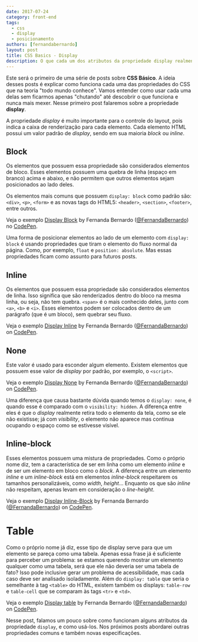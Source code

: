 ```yaml
---
date: 2017-07-24
category: front-end
tags:
  - css
  - display
  - posicionamento
authors: [fernandabernardo]
layout: post
title: CSS Basics - Display
description: O que cada um dos atributos da propriedade display realmente significa? O objetivo deste post é abordar qual é o melhor uso para cada um deles, e quais são as mudanças de layout causadas por cada possível valor.
---
```


Este será o primeiro de uma série de posts sobre **CSS Básico**. A ideia desses posts é explicar como funciona cada uma das propriedades do CSS que na teoria "todo mundo conhece". Vamos entender como usar cada uma delas sem ficarmos apenas "chutando" até descobrir o que funciona e nunca mais mexer. Nesse primeiro post falaremos sobre a propriedade **display**.

A propriedade *display* é muito importante para o controle do layout, pois indica a caixa de renderização para cada elemento. Cada elemento HTML possui um valor padrão de *display*, sendo em sua maioria *block* ou *inline*.

## Block

Os elementos que possuem essa propriedade são considerados elementos de bloco. Esses elementos possuem uma quebra de linha (espaço em branco) acima e abaixo, e não permitem que outros elementos sejam posicionados ao lado deles.

Os elementos mais comuns que possuem `display: block` como padrão são: `<div>`, `<p>`, `<form>` e as novas tags do HTML5: `<header>`, `<section>`, `<footer>`, entre outros.

<p data-height="300" data-theme-id="23784" data-slug-hash="egmXBo" data-default-tab="css,result" data-user="FernandaBernardo" data-embed-version="2" data-pen-title="Display Block" class="codepen">Veja o exemplo <a href="http://codepen.io/FernandaBernardo/pen/egmXBo/">Display Block</a> by Fernanda Bernardo (<a href="http://codepen.io/FernandaBernardo">@FernandaBernardo</a>) no <a href="http://codepen.io">CodePen</a>.</p>
<script async src="https://production-assets.codepen.io/assets/embed/ei.js"></script>

Uma forma de posicionar elementos ao lado de um elemento com `display: block` é usando propriedades que tiram o elemento do fluxo normal da página. Como, por exemplo, `float` e `position: absolute`. Mas essas propriedades ficam como assunto para futuros posts.

## Inline

Os elementos que possuem essa propriedade são considerados elementos de linha. Isso significa que são renderizados dentro do bloco na mesma linha, ou seja, não tem quebra. `<span>` é o mais conhecido deles, junto com `<a>`, `<b>` e `<i>`. Esses elementos podem ser colocados dentro de um parágrafo (que é um bloco), sem quebrar seu fluxo.

<p data-height="300" data-theme-id="23784" data-slug-hash="WRbmOK" data-default-tab="html,result" data-user="FernandaBernardo" data-embed-version="2" data-pen-title="Display Inline" class="codepen">Veja o exemplo <a href="http://codepen.io/FernandaBernardo/pen/WRbmOK/">Display Inline</a> by Fernanda Bernardo (<a href="http://codepen.io/FernandaBernardo">@FernandaBernardo</a>) on <a href="http://codepen.io">CodePen</a>.</p>
<script async src="https://production-assets.codepen.io/assets/embed/ei.js"></script>

## None

Este valor é usado para esconder algum elemento. Existem elementos que possuem esse valor de *display* por padrão, por exemplo, o `<script>`.

<p data-height="300" data-theme-id="23784" data-slug-hash="ygywPw" data-default-tab="html,result" data-user="FernandaBernardo" data-embed-version="2" data-pen-title="Display None" class="codepen">Veja o exemplo <a href="http://codepen.io/FernandaBernardo/pen/ygywPw/">Display None</a> by Fernanda Bernardo (<a href="http://codepen.io/FernandaBernardo">@FernandaBernardo</a>) on <a href="http://codepen.io">CodePen</a>.</p>
<script async src="https://production-assets.codepen.io/assets/embed/ei.js"></script>

Uma diferença que causa bastante dúvida quando temos o `display: none`, é quando esse é comparado com o `visibility: hidden`. A diferença entre eles é que o *display* realmente retira todo o elemento da tela, como se ele não existisse; já com *visibility*, o elemento não aparece mas continua ocupando o espaço como se estivesse visível.

## Inline-block

Esses elementos possuem uma mistura de propriedades. Como o próprio nome diz, tem a característica de ser em linha como um elemento *inline* e de ser um elemento em bloco como o *block*. A diferença entre um elemento *inline* e um *inline-block* está em elementos *inline-block* respeitarem os tamanhos personalizáveis, como *width*, *height*… Enquanto os que são *inline* não respeitam, apenas levam em consideração o *line-height*.

<p data-height="300" data-theme-id="23784" data-slug-hash="GrgeQM" data-default-tab="css,result" data-user="FernandaBernardo" data-embed-version="2" data-pen-title="Display Inline-Block" class="codepen">Veja o exemplo <a href="http://codepen.io/FernandaBernardo/pen/GrgeQM/">Display Inline-Block</a> by Fernanda Bernardo (<a href="http://codepen.io/FernandaBernardo">@FernandaBernardo</a>) on <a href="http://codepen.io">CodePen</a>.</p>
<script async src="https://production-assets.codepen.io/assets/embed/ei.js"></script>

# Table

Como o próprio nome já diz, esse tipo de display serve para que um elemento se pareça como uma tabela. Apenas essa frase já é suficiente para perceber um problema: se estamos querendo mostrar um elemento qualquer como uma tabela, será que ele não deveria ser uma tabela de fato? Isso pode inclusive gerar um problema de acessibilidade, mas cada caso deve ser analisado isoladamente. Além do `display: table` que seria o semelhante à tag `<table>` do HTML, existem também os displays: `table-row` e `table-cell` que se comparam às tags `<tr>` e `<td>`.

<p data-height="300" data-theme-id="23784" data-slug-hash="JEdxXv" data-default-tab="css,result" data-user="FernandaBernardo" data-embed-version="2" data-pen-title="Display table" class="codepen">Veja o exemplo <a href="http://codepen.io/FernandaBernardo/pen/JEdxXv/">Display table</a> by Fernanda Bernardo (<a href="http://codepen.io/FernandaBernardo">@FernandaBernardo</a>) on <a href="http://codepen.io">CodePen</a>.</p>
<script async src="https://production-assets.codepen.io/assets/embed/ei.js"></script>


Nesse post, falamos um pouco sobre como funcionam alguns atributos da propriedade `display`, e como usá-los. Nos próximos posts abordarei outras propriedades comuns e também novas especificações.
